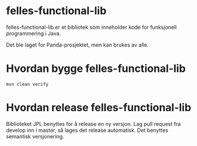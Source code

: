 felles-functional-lib
=====================

felles-functional-lib er et bibliotek som inneholder kode for funksjonell programmering i Java.

Det ble laget for Panda-prosjektet, men kan brukes av alle.

Hvordan bygge felles-functional-lib
===================================

    mvn clean verify

Hvordan release felles-functional-lib
=====================================

Biblioteket JPL benyttes for å release en ny versjon. Lag pull request fra develop inn i master, så lages det release automatisk. Det benyttes
semantisk versjonering.
